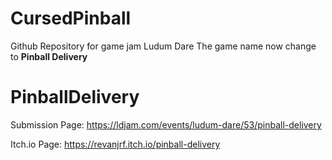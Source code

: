 # CursedPinball
Github Repository for game jam Ludum Dare 
The game name now change to **Pinball Delivery**
# PinballDelivery
Submission Page: https://ldjam.com/events/ludum-dare/53/pinball-delivery  

Itch.io Page: https://revanjrf.itch.io/pinball-delivery
